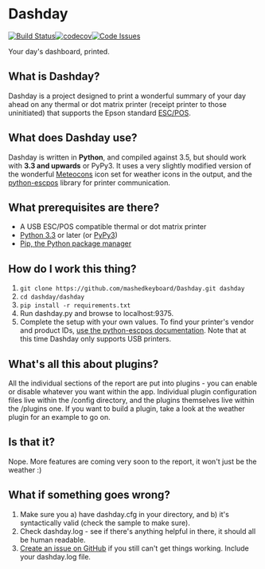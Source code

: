 # Dashday
[![Build Status](https://travis-ci.org/mashedkeyboard/Dashday.svg?branch=master)](https://travis-ci.org/mashedkeyboard/Dashday)[![codecov](https://codecov.io/gh/mashedkeyboard/Dashday/branch/master/graph/badge.svg)](https://codecov.io/gh/mashedkeyboard/Dashday)[![Code Issues](https://www.quantifiedcode.com/api/v1/project/5aa29b1022b647dfb31c700116b45891/badge.svg)](https://www.quantifiedcode.com/app/project/5aa29b1022b647dfb31c700116b45891)

Your day's dashboard, printed.

## What is Dashday?
Dashday is a project designed to print a wonderful summary of your day ahead on any thermal or dot matrix printer (receipt printer to those uninitiated) that supports the Epson standard [ESC/POS](https://reference.epson-biz.com/modules/ref_escpos/index.php?content_id=2).

## What does Dashday use?
Dashday is written in **Python**, and compiled against 3.5, but should work with **3.3 and upwards** or PyPy3. It uses a very slightly modified version of the wonderful [Meteocons](http://www.alessioatzeni.com/meteocons/) icon set for weather icons in the output, and the [python-escpos](https://github.com/python-escpos/python-escpos) library for printer communication.

## What prerequisites are there?
* A USB ESC/POS compatible thermal or dot matrix printer
* [Python 3.3](https://www.python.org/downloads/) or later (or [PyPy3](http://pypy.org/))
* [Pip, the Python package manager](https://pip.pypa.io/en/stable/installing/)

## How do I work this thing?
1. `git clone https://github.com/mashedkeyboard/Dashday.git dashday`
2. `cd dashday/dashday`
3. `pip install -r requirements.txt`
4. Run dashday.py and browse to localhost:9375.
5. Complete the setup with your own values. To find your printer's vendor and product IDs, [use the python-escpos documentation](https://python-escpos.readthedocs.io/en/latest/user/usage.html#usb-printer). Note that at this time Dashday only supports USB printers.

## What's all this about plugins?
All the individual sections of the report are put into plugins - you can enable or disable whatever you want within the app. Individual plugin configuration files live within the /config directory, and the plugins themselves live within the /plugins one. If you want to build a plugin, take a look at the weather plugin for an example to go on.

## Is that it?
Nope. More features are coming very soon to the report, it won't just be the weather :)

## What if something goes wrong?
1. Make sure you a) have dashday.cfg in your directory, and b) it's syntactically valid (check the sample to make sure).
2. Check dashday.log - see if there's anything helpful in there, it should all be human readable.
3. [Create an issue on GitHub](https://github.com/mashedkeyboard/Dashday/issues) if you still can't get things working. Include your dashday.log file.
